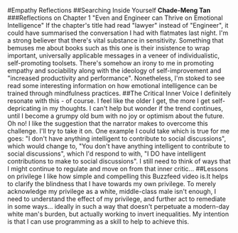 #Empathy Reflections
##Searching Inside Yourself
**Chade-Meng Tan**
###Reflections on Chapter 1
"Even and Engineer can Thrive on Emotional Intelligence"
If the chapter's title had read "lawyer" instead of "Engineer", it could have summarised the conversation I had with flatmates last night. I'm a strong believer that there's vital substance in sensitivity.
Something that bemuses me about books such as this one is their insistence to wrap important, universally applicable messages in a veneer of individualistic, self-promoting toolsets. There's somehow an irony to me in promoting empathy and sociability along with the ideology of self-improvement and "increased productivity and performance".
Nonetheless, I'm stoked to see read some interesting information on how emotional intelligence can be trained through mindfulness practices.
##The Critical Inner Voice
I definitely resonate with this - of course. I feel like the older I get, the more I get self-depricating in my thoughts. I can't help but wonder if the trend continues, until I become a grumpy old bum with no joy or optimism about the future. Oh no!
I like the suggestion that the narrator makes to overcome this challenge. I'll try to take it on. One example I could take which is true for me goes: "I don't have anything intelligent to contribute to social discussions", which would change to, "You don't have anything intelligent to contribute to social discussions", which I'd respond to with, "I DO have intelligent contributions to make to social discussions". I still need to think of ways that I might continue to regulate and move on from that inner critic...
##Lessons on privilege
I like how simple and compelling this Buzzfeed video is.It helps to clarify the blindness that I have towards my own privilege. To merely acknowledge my privilege as a white, middle-class male isn't enough, I need to understand the effect of my privilege, and further act to remediate in some ways... ideally in such a way that doesn't perpetuate a modern-day white man's burden, but actually working to invert inequalities. My intention is that I can use programming as a skill to help to achieve this. 
